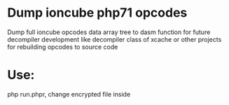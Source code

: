 Dump ioncube php71 opcodes
================================================================
Dump full ioncube opcodes data array tree to dasm function for future decompiler development like decompiler class of xcache or other projects for rebuilding opcodes to source code

Use:
================================================================
php run.phpr, change encrypted file inside
